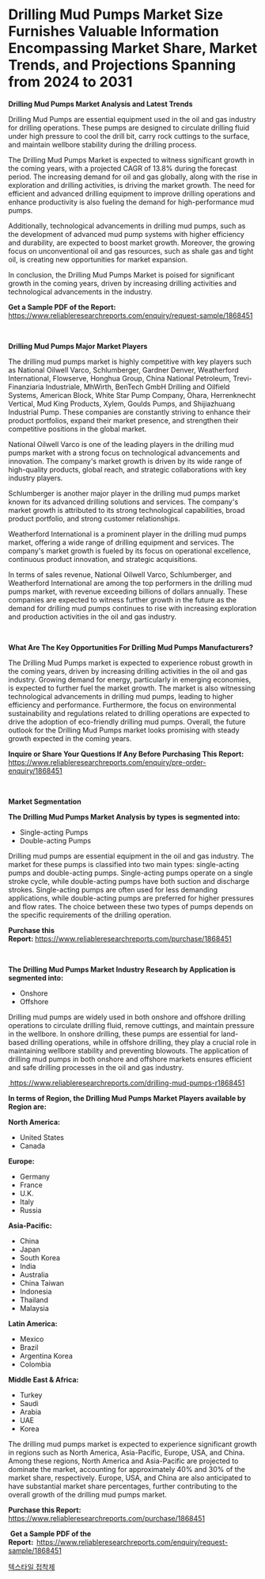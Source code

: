 <p><h1>Drilling Mud Pumps Market Size Furnishes Valuable Information Encompassing Market Share, Market Trends, and Projections Spanning from 2024 to 2031</h1></p><p><strong>Drilling Mud Pumps Market Analysis and Latest Trends</strong></p>
<p><p>Drilling Mud Pumps are essential equipment used in the oil and gas industry for drilling operations. These pumps are designed to circulate drilling fluid under high pressure to cool the drill bit, carry rock cuttings to the surface, and maintain wellbore stability during the drilling process.</p><p>The Drilling Mud Pumps Market is expected to witness significant growth in the coming years, with a projected CAGR of 13.8% during the forecast period. The increasing demand for oil and gas globally, along with the rise in exploration and drilling activities, is driving the market growth. The need for efficient and advanced drilling equipment to improve drilling operations and enhance productivity is also fueling the demand for high-performance mud pumps.</p><p>Additionally, technological advancements in drilling mud pumps, such as the development of advanced mud pump systems with higher efficiency and durability, are expected to boost market growth. Moreover, the growing focus on unconventional oil and gas resources, such as shale gas and tight oil, is creating new opportunities for market expansion.</p><p>In conclusion, the Drilling Mud Pumps Market is poised for significant growth in the coming years, driven by increasing drilling activities and technological advancements in the industry.</p></p>
<p><strong>Get a Sample PDF of the Report:&nbsp;</strong> <a href="https://www.reliableresearchreports.com/enquiry/request-sample/1868451">https://www.reliableresearchreports.com/enquiry/request-sample/1868451</a></p>
<p>&nbsp;</p>
<p><strong>Drilling Mud Pumps Major Market Players</strong></p>
<p><p>The drilling mud pumps market is highly competitive with key players such as National Oilwell Varco, Schlumberger, Gardner Denver, Weatherford International, Flowserve, Honghua Group, China National Petroleum, Trevi-Finanziaria Industriale, MhWirth, BenTech GmbH Drilling and Oilfield Systems, American Block, White Star Pump Company, Ohara, Herrenknecht Vertical, Mud King Products, Xylem, Goulds Pumps, and Shijiazhuang Industrial Pump. These companies are constantly striving to enhance their product portfolios, expand their market presence, and strengthen their competitive positions in the global market.</p><p>National Oilwell Varco is one of the leading players in the drilling mud pumps market with a strong focus on technological advancements and innovation. The company's market growth is driven by its wide range of high-quality products, global reach, and strategic collaborations with key industry players.</p><p>Schlumberger is another major player in the drilling mud pumps market known for its advanced drilling solutions and services. The company's market growth is attributed to its strong technological capabilities, broad product portfolio, and strong customer relationships.</p><p>Weatherford International is a prominent player in the drilling mud pumps market, offering a wide range of drilling equipment and services. The company's market growth is fueled by its focus on operational excellence, continuous product innovation, and strategic acquisitions.</p><p>In terms of sales revenue, National Oilwell Varco, Schlumberger, and Weatherford International are among the top performers in the drilling mud pumps market, with revenue exceeding billions of dollars annually. These companies are expected to witness further growth in the future as the demand for drilling mud pumps continues to rise with increasing exploration and production activities in the oil and gas industry.</p></p>
<p>&nbsp;</p>
<p><strong>What Are The Key Opportunities For Drilling Mud Pumps Manufacturers?</strong></p>
<p><p>The Drilling Mud Pumps market is expected to experience robust growth in the coming years, driven by increasing drilling activities in the oil and gas industry. Growing demand for energy, particularly in emerging economies, is expected to further fuel the market growth. The market is also witnessing technological advancements in drilling mud pumps, leading to higher efficiency and performance. Furthermore, the focus on environmental sustainability and regulations related to drilling operations are expected to drive the adoption of eco-friendly drilling mud pumps. Overall, the future outlook for the Drilling Mud Pumps market looks promising with steady growth expected in the coming years.</p></p>
<p><strong>Inquire or Share Your Questions If Any Before Purchasing This Report:</strong> <a href="https://www.reliableresearchreports.com/enquiry/pre-order-enquiry/1868451">https://www.reliableresearchreports.com/enquiry/pre-order-enquiry/1868451</a></p>
<p>&nbsp;</p>
<p><strong>Market Segmentation</strong></p>
<p><strong>The Drilling Mud Pumps Market Analysis by types is segmented into:</strong></p>
<p><ul><li>Single-acting Pumps</li><li>Double-acting Pumps</li></ul></p>
<p><p>Drilling mud pumps are essential equipment in the oil and gas industry. The market for these pumps is classified into two main types: single-acting pumps and double-acting pumps. Single-acting pumps operate on a single stroke cycle, while double-acting pumps have both suction and discharge strokes. Single-acting pumps are often used for less demanding applications, while double-acting pumps are preferred for higher pressures and flow rates. The choice between these two types of pumps depends on the specific requirements of the drilling operation.</p></p>
<p><strong>Purchase this Report:&nbsp;</strong><a href="https://www.reliableresearchreports.com/purchase/1868451">https://www.reliableresearchreports.com/purchase/1868451</a></p>
<p>&nbsp;</p>
<p><strong>The Drilling Mud Pumps Market Industry Research by Application is segmented into:</strong></p>
<p><ul><li>Onshore</li><li>Offshore</li></ul></p>
<p><p>Drilling mud pumps are widely used in both onshore and offshore drilling operations to circulate drilling fluid, remove cuttings, and maintain pressure in the wellbore. In onshore drilling, these pumps are essential for land-based drilling operations, while in offshore drilling, they play a crucial role in maintaining wellbore stability and preventing blowouts. The application of drilling mud pumps in both onshore and offshore markets ensures efficient and safe drilling processes in the oil and gas industry.</p></p>
<p><a href="https://www.reliableresearchreports.com/drilling-mud-pumps-r1868451">&nbsp;https://www.reliableresearchreports.com/drilling-mud-pumps-r1868451</a></p>
<p><strong>In terms of Region, the Drilling Mud Pumps Market Players available by Region are:</strong></p>
<p>
    <p> <strong> North America: </strong>
        <ul>
            <li>United States</li>
            <li>Canada</li>
        </ul>
        </p> 
    <p> <strong> Europe: </strong>
        <ul>
            <li>Germany</li>
            <li>France</li>
            <li>U.K.</li>
            <li>Italy</li>
            <li>Russia</li>
        </ul>
        </p> 
    <p> <strong> Asia-Pacific: </strong>
        <ul>
            <li>China</li>
            <li>Japan</li>
            <li>South Korea</li>
            <li>India</li>
            <li>Australia</li>
            <li>China Taiwan</li>
            <li>Indonesia</li>
            <li>Thailand</li>
            <li>Malaysia</li>
        </ul>
        </p> 
    <p> <strong> Latin America: </strong>
        <ul>
            <li>Mexico</li>
            <li>Brazil</li>
            <li>Argentina Korea</li>
            <li>Colombia</li>
        </ul>
        </p> 
    <p> <strong> Middle East & Africa: </strong>
        <ul>
            <li>Turkey</li>
            <li>Saudi</li>
            <li>Arabia</li>
            <li>UAE</li>
            <li>Korea</li>
        </ul>
    </p>
    </p>
<p><p>The drilling mud pumps market is expected to experience significant growth in regions such as North America, Asia-Pacific, Europe, USA, and China. Among these regions, North America and Asia-Pacific are projected to dominate the market, accounting for approximately 40% and 30% of the market share, respectively. Europe, USA, and China are also anticipated to have substantial market share percentages, further contributing to the overall growth of the drilling mud pumps market.</p></p>
<p><strong>Purchase this Report: </strong><a href="https://www.reliableresearchreports.com/purchase/1868451">https://www.reliableresearchreports.com/purchase/1868451</a></p>
<p>&nbsp;<strong>Get a Sample PDF of the Report:&nbsp;&nbsp;</strong><a href="https://www.reliableresearchreports.com/enquiry/request-sample/1868451">https://www.reliableresearchreports.com/enquiry/request-sample/1868451</a></p>
<p><strong></strong></p>
<p><p><a href="https://github.com/sougarounis/Market-Research-Report-List-3/blob/main/186062220467.md">텍스타일 접착제</a></p></p>